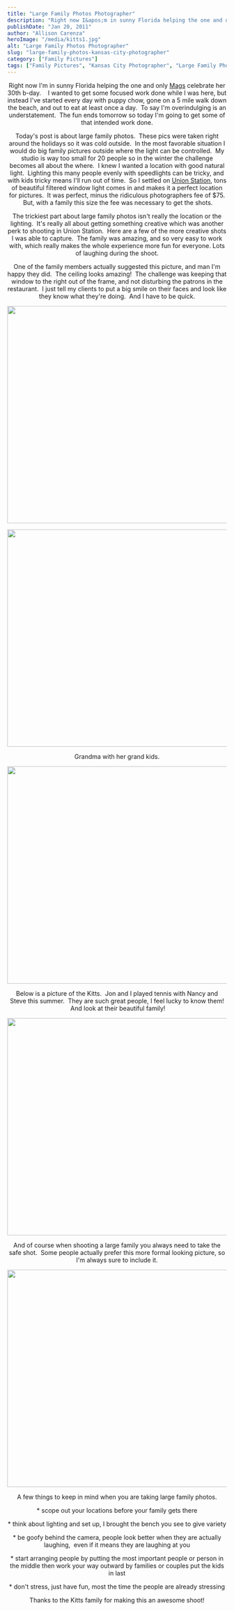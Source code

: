 ```yaml
---
title: "Large Family Photos Photographer"
description: "Right now I&apos;m in sunny Florida helping the one and only Mags celebrate her 30th b-day.    I wanted to get "
publishDate: "Jan 20, 2011"
author: "Allison Carenza"
heroImage: "/media/kitts1.jpg"
alt: "Large Family Photos Photographer"
slug: "large-family-photos-kansas-city-photographer"
category: ["Family Pictures"]
tags: ["Family Pictures", "Kansas City Photographer", "Large Family Photos", "Union Station Kansas City"]
---
```


<p style="text-align: center;">Right now I&apos;m in sunny Florida helping the one and only <a href="www.maggiestolzberg.com">Mags</a> celebrate her 30th b-day.    I wanted to get some focused work done while I was here, but instead I&apos;ve started every day with puppy chow, gone on a 5 mile walk down the beach, and out to eat at least once a day.  To say I&apos;m overindulging is an understatement.  The fun ends tomorrow so today I&apos;m going to get some of that intended work done.</p>
<p style="text-align: center;">Today&apos;s post is about large family photos.  These pics were taken right around the holidays so it was cold outside.  In the most favorable situation I would do big family pictures outside where the light can be controlled.  My studio is way too small for 20 people so in the winter the challenge becomes all about the where.  I knew I wanted a location with good natural light.  Lighting this many people evenly with speedlights can be tricky, and with kids tricky means I&apos;ll run out of time.  So I settled on <a href="http://www.unionstation.org/">Union Station</a>, tons of beautiful filtered window light comes in and makes it a perfect location for pictures.  It was perfect, minus the ridiculous photographers fee of $75.  But, with a family this size the fee was necessary to get the shots.</p>
<p style="text-align: center;">The trickiest part about large family photos isn&apos;t really the location or the lighting.  It&apos;s really all about getting something creative which was another perk to shooting in Union Station.  Here are a few of the more creative shots I was able to capture.  The family was amazing, and so very easy to work with, which really makes the whole experience more fun for everyone. Lots of laughing during the shoot.</p>
<p style="text-align: center;">One of the family members actually suggested this picture, and man I&apos;m happy they did.  The ceiling looks amazing!  The challenge was keeping that window to the right out of the frame, and not disturbing the patrons in the restaurant.  I just tell my clients to put a big smile on their faces and look like they know what they&apos;re doing.  And I have to be quick.</p>
<p><a rel="attachment wp-att-1952" href="http://www.allisoncarenza.com/archives/1951/kitts1"><img class="aligncenter size-full wp-image-1952" title="kitts1" src="/media/kitts1.jpg" alt="" width="700" height="499" srcset="/media/kitts1.jpg 700w, /media/kitts1-300x214.jpg 300w" sizes="(max-width: 700px) 100vw, 700px" /></a></p>
<p style="text-align: center;">
<p><a rel="attachment wp-att-1953" href="http://www.allisoncarenza.com/archives/1951/kitts2"><img class="aligncenter size-full wp-image-1953" title="kitts2" src="/media/kitts2.jpg" alt="" width="750" height="499" srcset="/media/kitts2.jpg 750w, /media/kitts2-300x200.jpg 300w" sizes="(max-width: 750px) 100vw, 750px" /></a></p>
<p style="text-align: center;">Grandma with her grand kids.</p>
<p><a rel="attachment wp-att-1955" href="http://www.allisoncarenza.com/archives/1951/kitts4"><img class="aligncenter size-full wp-image-1955" title="kitts4" src="/media/kitts4.jpg" alt="" width="700" height="499" srcset="/media/kitts4.jpg 700w, /media/kitts4-300x214.jpg 300w" sizes="(max-width: 700px) 100vw, 700px" /></a></p>
<p style="text-align: center;">Below is a picture of the Kitts.  Jon and I played tennis with Nancy and Steve this summer.  They are such great people, I feel lucky to know them!  And look at their beautiful family!</p>
<p><a rel="attachment wp-att-1954" href="http://www.allisoncarenza.com/archives/1951/kitts3"><img class="aligncenter size-full wp-image-1954" title="kitts3" src="/media/kitts3.jpg" alt="" width="750" height="499" srcset="/media/kitts3.jpg 750w, /media/kitts3-300x200.jpg 300w" sizes="(max-width: 750px) 100vw, 750px" /></a></p>
<p style="text-align: center;">And of course when shooting a large family you always need to take the safe shot.  Some people actually prefer this more formal looking picture, so I&apos;m always sure to include it.</p>
<p style="text-align: center;"><a rel="attachment wp-att-1956" href="http://www.allisoncarenza.com/archives/1951/kitts5"><img class="aligncenter size-full wp-image-1956" title="kitts5" src="/media/kitts5.jpg" alt="" width="750" height="499" srcset="/media/kitts5.jpg 750w, /media/kitts5-300x200.jpg 300w" sizes="(max-width: 750px) 100vw, 750px" /></a></p>
<p style="text-align: center;">A few things to keep in mind when you are taking large family photos.</p>
<p style="text-align: center;">* scope out your locations before your family gets there</p>
<p style="text-align: center;">* think about lighting and set up, I brought the bench you see to give variety</p>
<p style="text-align: center;">* be goofy behind the camera, people look better when they are actually laughing,  even if it means they are laughing at you</p>
<p style="text-align: center;">* start arranging people by putting the most important people or person in the middle then work your way outward by families or couples put the kids in last</p>
<p style="text-align: center;">* don&apos;t stress, just have fun, most the time the people are already stressing</p>
<p style="text-align: center;">
<p style="text-align: center;">Thanks to the Kitts family for making this an awesome shoot!</p>
